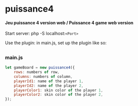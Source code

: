 # puissance4 

#### Jeu puissance 4 version web / Puissance 4 game web version

Start server: php -S localhost:```<Port>```

Use the plugin: in main.js, set up the plugin like so: 


##

### main.js
```javascript
let gameBoard = new puissance4({
    rows: numbers of row,
    columns: numbers of column,
    playerId1: name of the player 1,
    playerId2: name of the player 2,
    playerColor1: skin color of the player 1,
    playerColor2: skin color of the player 2,
});
```